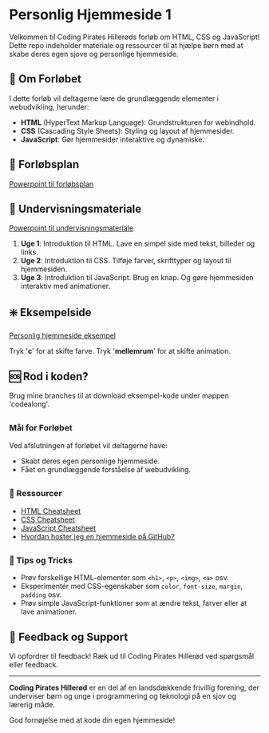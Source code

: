 # Personlig Hjemmeside 1

Velkommen til Coding Pirates Hillerøds forløb om HTML, CSS og JavaScript! Dette repo indeholder materiale og ressourcer til at hjælpe børn med at skabe deres egen sjove og personlige hjemmeside.

## 🎡 Om Forløbet

I dette forløb vil deltagerne lære de grundlæggende elementer i webudvikling, herunder:
- **HTML** (HyperText Markup Language): Grundstrukturen for webindhold.
- **CSS** (Cascading Style Sheets): Styling og layout af hjemmesider.
- **JavaScript**: Gør hjemmesider interaktive og dynamiske.



## 🌱 Forløbsplan
[Powerpoint til forløbsplan](https://docs.google.com/presentation/d/1duisdrjTgDlk4AN3Xtas3B6QmV0I69crLnrk9b3tiGE)

## 📅 Undervisningsmateriale
[Powerpoint til undervisningsmateriale](https://docs.google.com/presentation/d/14leIk7XblcOKcE3yx2phcKiqHsbb4UuYykDlCd6MLlg)

1. **Uge 1**: Introduktion til HTML. Lave en simpel side med tekst, billeder og links.
2. **Uge 2**: Introduktion til CSS. Tilføje farver, skrifttyper og layout til hjemmesiden.
3. **Uge 3**: Introduktion til JavaScript. Brug en knap. Og gøre hjemmesiden interaktiv med animationer.

## ❇️ Eksempelside
[Personlig hjemmeside eksempel](https://coding-pirates-hillerod.github.io/personlig-hjemmeside-1/)

Tryk '**c**' for at skifte farve.
Tryk '**mellemrum**' for at skifte animation.

## 🆘 Rod i koden?
Brug mine branches til at download eksempel-kode under mappen 'codealong'.

##
### Mål for Forløbet

Ved afslutningen af forløbet vil deltagerne have:
- Skabt deres egen personlige hjemmeside.
- Fået en grundlæggende forståelse af webudvikling.

##
### 📄 Ressourcer

- [HTML Cheatsheet](https://www.w3schools.com/html/)
- [CSS Cheatsheet](https://www.w3schools.com/css/)
- [JavaScript Cheatsheet](https://www.w3schools.com/js/)
- [Hvordan hoster jeg en hjemmeside på GitHub?](https://docs.github.com/en/pages/getting-started-with-github-pages/creating-a-github-pages-site)

##
### 🌟 Tips og Tricks

- Prøv forskellige HTML-elementer som `<h1>`, `<p>`, `<img>`, `<a>` osv.
- Eksperimentér med CSS-egenskaber som `color`, `font-size`, `margin`, `padding` osv.
- Prøv simple JavaScript-funktioner som at ændre tekst, farver eller at lave animationer.

## 📧 Feedback og Support

Vi opfordrer til feedback! Ræk ud til Coding Pirates Hillerød ved spørgsmål eller feedback.

---

**Coding Pirates Hillerød** er en del af en landsdækkende frivillig forening, der underviser børn og unge i programmering og teknologi på en sjov og lærerig måde.

God fornøjelse med at kode din egen hjemmeside!
